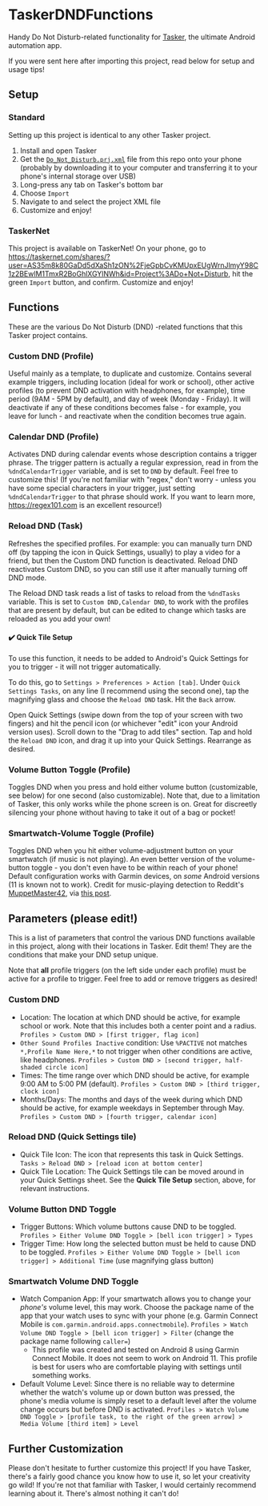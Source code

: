 # TaskerDNDFunctions
Handy Do Not Disturb-related functionality for [Tasker](https://play.google.com/store/apps/details?id=net.dinglisch.android.taskerm), the ultimate Android automation app.

If you were sent here after importing this project, read below for setup and usage tips!


## Setup

### Standard
Setting up this project is identical to any other Tasker project.
1. Install and open Tasker
1. Get the [`Do_Not_Disturb.prj.xml`](./Do_Not_Disturb.prj.xml) file from this repo onto your phone (probably by downloading it to your computer and transferring it to your phone's internal storage over USB)
1. Long-press any tab on Tasker's bottom bar
1. Choose `Import`
1. Navigate to and select the project XML file
1. Customize and enjoy!

### TaskerNet
This project is available on TaskerNet! On your phone, go to <https://taskernet.com/shares/?user=AS35m8k80GaDd5dXaSh1zON%2FjeGpbCvKMUpxEUgWrnJlmyY98C1z2BEwlM1TmxR2BoGhlXGYlNWh&id=Project%3ADo+Not+Disturb>, hit the green `Import` button, and confirm. Customize and enjoy!


## Functions
These are the various Do Not Disturb (DND) -related functions that this Tasker project contains.

### Custom DND (Profile)
Useful mainly as a template, to duplicate and customize. Contains several example triggers, including location (ideal for work or school), other active profiles (to prevent DND activation with headphones, for example), time period (9AM - 5PM by default), and day of week (Monday - Friday). It will deactivate if any of these conditions becomes false - for example, you leave for lunch - and reactivate when the condition becomes true again.

### Calendar DND (Profile)
Activates DND during calendar events whose description contains a trigger phrase. The trigger pattern is actually a regular expression, read in from the `%dndCalendarTrigger` variable, and is set to `DND` by default. Feel free to customize this! (If you're not familiar with "regex," don't worry - unless you have some special characters in your trigger, just setting `%dndCalendarTrigger` to that phrase should work. If you want to learn more, <https://regex101.com> is an excellent resource!)

### Reload DND (Task)
Refreshes the specified profiles. For example: you can manually turn DND off (by tapping the icon in Quick Settings, usually) to play a video for a friend, but then the Custom DND function is deactivated. Reload DND reactivates Custom DND, so you can still use it after manually turning off DND mode.

The Reload DND task reads a list of tasks to reload from the `%dndTasks` variable. This is set to `Custom DND,Calendar DND`, to work with the profiles that are present by default, but can be edited to change which tasks are reloaded as you add your own!

#### :heavy_check_mark: Quick Tile Setup
To use this function, it needs to be added to Android's Quick Settings for you to trigger - it will not trigger automatically.

To do this, go to `Settings > Preferences > Action [tab]`. Under `Quick Settings Tasks`, on any line (I recommend using the second one), tap the magnifying glass and choose the `Reload DND` task. Hit the `Back` arrow.

Open Quick Settings (swipe down from the top of your screen with two fingers) and hit the pencil icon (or whichever "edit" icon your Android version uses). Scroll down to the "Drag to add tiles" section. Tap and hold the `Reload DND` icon, and drag it up into your Quick Settings. Rearrange as desired.

### Volume Button Toggle (Profile)
Toggles DND when you press and hold either volume button (customizable, see below) for one second (also customizable). Note that, due to a limitation of Tasker, this only works while the phone screen is on. Great for discreetly silencing your phone without having to take it out of a bag or pocket!

### Smartwatch-Volume Toggle (Profile)
Toggles DND when you hit either volume-adjustment button on your smartwatch (if music is not playing). An even better version of the volume-button toggle - you don't even have to be within reach of your phone! Default configuration works with Garmin devices, on *some* Android versions (11 is known not to work). Credit for music-playing detection to Reddit's [MuppetMaster42](https://www.reddit.com/user/MuppetMaster42/), via [this post](https://www.reddit.com/r/tasker/comments/52p6h6/how_to_check_if_music_is_playing_without_an/).


## Parameters (please edit!)
This is a list of parameters that control the various DND functions available in this project, along with their locations in Tasker. Edit them! They are the conditions that make your DND setup unique.

Note that __all__ profile triggers (on the left side under each profile) must be active for a profile to trigger. Feel free to add or remove triggers as desired!

### Custom DND
- Location: The location at which DND should be active, for example school or work. Note that this includes both a center point and a radius. `Profiles > Custom DND > [first trigger, flag icon]`
- `Other Sound Profiles Inactive` condition: Use `%PACTIVE` not matches `*,Profile Name Here,*` to not trigger when other conditions are active, like headphones. `Profiles > Custom DND > [second trigger, half-shaded circle icon]`
- Times: The time range over which DND should be active, for example 9:00 AM to 5:00 PM (default). `Profiles > Custom DND > [third trigger, clock icon]`
- Months/Days: The months and days of the week during which DND should be active, for example weekdays in September through May. `Profiles > Custom DND > [fourth trigger, calendar icon]`

### Reload DND (Quick Settings tile)
- Quick Tile Icon: The icon that represents this task in Quick Settings. `Tasks > Reload DND > [reload icon at bottom center]`
- Quick Tile Location: The Quick Settings tile can be moved around in your Quick Settings sheet. See the __Quick Tile Setup__ section, above, for relevant instructions.

### Volume Button DND Toggle
- Trigger Buttons: Which volume buttons cause DND to be toggled. `Profiles > Either Volume DND Toggle > [bell icon trigger] > Types`
- Trigger Time: How long the selected button must be held to cause DND to be toggled. `Profiles > Either Volume DND Toggle > [bell icon trigger] > Additional Time` (use magnifying glass button)

### Smartwatch Volume DND Toggle
- Watch Companion App: If your smartwatch allows you to change your *phone's* volume level, this may work. Choose the package name of the app that your watch uses to sync with your phone (e.g. Garmin Connect Mobile is `com.garmin.android.apps.connectmobile`). `Profiles > Watch Volume DND Toggle > [bell icon trigger] > Filter` (change the package name following `caller=`)
    - This profile was created and tested on Android 8 using Garmin Connect Mobile. It does not seem to work on Android 11. This profile is best for users who are comfortable playing with settings until something works.
- Default Volume Level: Since there is no reliable way to determine whether the watch's volume up or down button was pressed, the phone's media volume is simply reset to a default level after the volume change occurs but before DND is activated. `Profiles > Watch Volume DND Toggle > [profile task, to the right of the green arrow] > Media Volume [third item] > Level`

## Further Customization
Please don't hesitate to further customize this project! If you have Tasker, there's a fairly good chance you know how to use it, so let your creativity go wild! If you're not that familiar with Tasker, I would certainly recommend learning about it. There's almost nothing it can't do!

